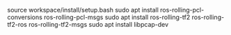 
source workspace/install/setup.bash
sudo apt install ros-rolling-pcl-conversions ros-rolling-pcl-msgs
sudo apt install ros-rolling-tf2 ros-rolling-tf2-ros ros-rolling-tf2-msgs
sudo apt install libpcap-dev
